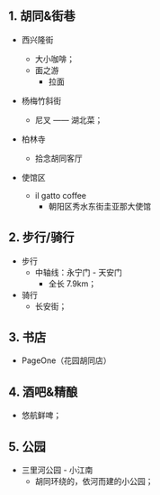 

## 1. 胡同&街巷

- 西兴隆街
    - 大小咖啡；
    - 面之游 
        - 拉面

- 杨梅竹斜街
    - 尼叉 —— 湖北菜；

- 柏林寺
    - 拾念胡同客厅

- 使馆区
    - il gatto coffee
        - 朝阳区秀水东街圭亚那大使馆

## 2. 步行/骑行

- 步行
    - 中轴线：永宁门 - 天安门
        - 全长 7.9km；
- 骑行
    - 长安街；
 
## 3. 书店

- PageOne（花园胡同店） 

## 4. 酒吧&精酿

- 悠航鲜啤；

## 5. 公园

- 三里河公园 - 小江南
    - 胡同环绕的，依河而建的小公园；
